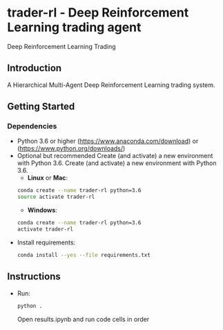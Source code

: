 # trader-rl - Deep Reinforcement Learning trading agent 
Deep Reinforcement Learning Trading


## Introduction
A Hierarchical Multi-Agent Deep Reinforcement Learning trading system. 

## Getting Started

### Dependencies
- Python 3.6 or higher (https://www.anaconda.com/download) or (https://www.python.org/downloads/) 
- Optional but recommended Create (and activate) a new environment with Python 3.6.
    Create (and activate) a new environment with Python 3.6.
    - __Linux__ or __Mac__: 
	```bash
	conda create --name trader-rl python=3.6
	source activate trader-rl
	```
	- __Windows__: 
	```bash
	conda create --name trader-rl python=3.6 
	activate trader-rl
	```
- Install requirements:
    ```bash
    conda install --yes --file requirements.txt
	```

## Instructions

- Run:
    ```bash
	python .
	```
    Open results.ipynb and run code cells in order